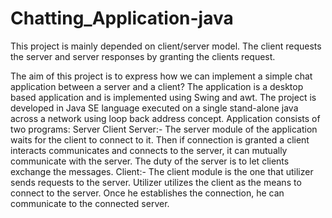 # Chatting_Application-java
 This project is mainly depended on client/server model. The client requests the server and server responses by granting the clients request. 
 
The aim of this project is to express how we can implement a simple chat application between a server and a client? The application is a desktop based application and is implemented using Swing and awt. The project is developed in Java SE language executed on a single stand-alone java across a network using loop back address concept.
Application consists of two programs:
Server
Client
Server:-
The server module of the application waits for the client to connect to it. Then if connection is granted a client interacts communicates and connects to the server, it can mutually communicate with the server. The duty of the server is to let clients exchange the messages.
Client:-
The client module is the one that utilizer sends requests to the server. Utilizer utilizes the client as the means to connect to the server. Once he establishes the connection, he can communicate to the connected server.

